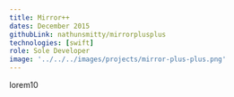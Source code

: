 ```yaml
---
title: Mirror++
dates: December 2015
githubLink: nathunsmitty/mirrorplusplus
technologies: [swift]
role: Sole Developer
image: '../../../images/projects/mirror-plus-plus.png'
---
```


lorem10
